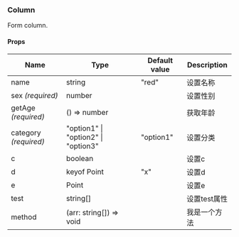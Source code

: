 ### Column

Form column.

#### Props

| Name                  | Type                                | Default value | Description  |
| --------------------- | ----------------------------------- | ------------- | ------------ |
| name                  | string                              | "red"         | 设置名称     |
| sex _(required)_      | number                              |               | 设置性别     |
| getAge _(required)_   | () => number                        |               | 获取年龄     |
| category _(required)_ | "option1" \| "option2" \| "option3" | "option1"     | 设置分类     |
| c                     | boolean                             |               | 设置c        |
| d                     | keyof Point                         | "x"           | 设置d        |
| e                     | Point                               |               | 设置e        |
| test                  | string\[]                           |               | 设置test属性 |
| method                | (arr: string\[]) => void            |               | 我是一个方法 |
